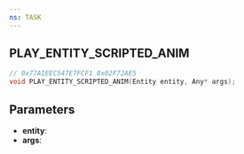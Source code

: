 ```yaml
---
ns: TASK
---
```

## PLAY_ENTITY_SCRIPTED_ANIM

```c
// 0x77A1EEC547E7FCF1 0x02F72AE5
void PLAY_ENTITY_SCRIPTED_ANIM(Entity entity, Any* args);
```

## Parameters
* **entity**:
* **args**:
